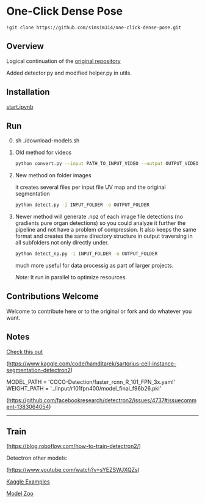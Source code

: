 # One-Click Dense Pose

```!git clone https://github.com/simsim314/one-click-dense-pose.git```

## Overview
Logical continuation of the [original repository](https://github.com/Pawandeep-prog/one-click-dense-pose)

Added detector.py and modified helper.py in utils. 
## Installation

[start.ipynb](start.ipynb)

## Run

0. sh ./download-models.sh

1. Old method for videos
    
   ```bash
   python convert.py --input PATH_TO_INPUT_VIDEO --output OUTPUT_VIDEO_PATH
   ```

2. New method on folder images

   it creates several files per input file UV map and the original segmentation
   
   ```bash
   python detect.py -i INPUT_FOLDER -o OUTPUT_FOLDER
   ```

3. Newer method will generate .npz of each image file detections (no gradients pure organ detections) so you could analyze it further the pipeline and not have a problem of compression.
It also keeps the same format and creates the same directory structure in output traversing in all subfolders not only directly under.

   ```bash
   python detect_np.py -i INPUT_FOLDER -o OUTPUT_FOLDER
   ```
   much more useful for data processig as part of larger projects.
   
   *Note:* It run in parallel to optimize resources. 
   
## Contributions Welcome

Welcome to contribute here or to the original or fork and do whatever you want. 

## Notes

[Check this out](https://github.com/davidleejy/DensePose/tree/speedup/notebooks)

(https://www.kaggle.com/code/hamditarek/sartorius-cell-instance-segmentation-detectron2)


MODEL_PATH = 'COCO-Detection/faster_rcnn_R_101_FPN_3x.yaml'
WEIGHT_PATH = '../input/r101fpn400/model_final_f96b26.pkl'


(https://github.com/facebookresearch/detectron2/issues/4737#issuecomment-1383064054)

----

## Train

(https://blog.roboflow.com/how-to-train-detectron2/)

Detectron other models:

(https://www.youtube.com/watch?v=sYEZSWJXQZs)

[Kaggle Examples](https://www.kaggle.com/code/maartenvandevelde/object-detection-with-detectron2-pytorch)

[Model Zoo](https://github.com/facebookresearch/detectron2/blob/main/MODEL_ZOO.md)
